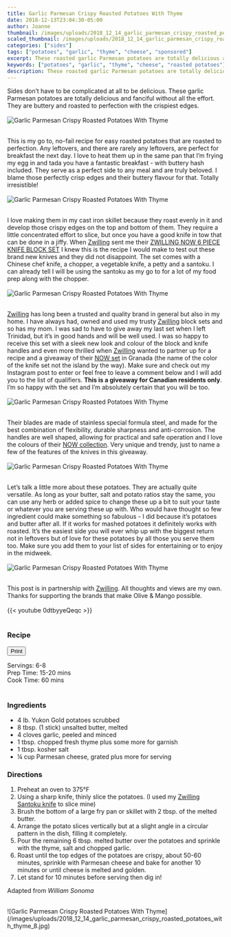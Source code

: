 ```yaml
---
title: Garlic Parmesan Crispy Roasted Potatoes With Thyme
date: 2018-12-13T23:04:30-05:00
author: Joanne
thumbnail: /images/uploads/2018_12_14_garlic_parmesan_crispy_roasted_potatoes_with_thyme_1.jpg
scaled_thumbnail: /images/uploads/2018_12_14_garlic_parmesan_crispy_roasted_potatoes_with_thyme_0.jpg
categories: ["sides"]
tags: ["potatoes", "garlic", "thyme", "cheese", "sponsored"]
excerpt: These roasted garlic Parmesan potatoes are totally delicious and fanciful without all the effort
keywords: ["potatoes", "garlic", "thyme", "cheese", "roasted potatoes"]
description: These roasted garlic Parmesan potatoes are totally delicious and fanciful without all the effort. They are buttery and roasted to perfection with the crispiest edges.
---
```


<span class="blog-text">

Sides don’t have to be complicated at all to be delicious. These garlic Parmesan potatoes are totally delicious and fanciful without all the effort. They are buttery and roasted to perfection with the crispiest edges.
</br>
</br>
![Garlic Parmesan Crispy Roasted Potatoes With Thyme](/images/uploads/2018_12_14_garlic_parmesan_crispy_roasted_potatoes_with_thyme_2.jpg)
</br>
</br>

This is my go to, no-fail recipe for easy roasted potatoes that are roasted to perfection. Any leftovers, and there are rarely any leftovers, are perfect for breakfast the next day. I love to heat them up in the same pan that I’m frying my egg in and tada you have a fantastic breakfast - with buttery hash included. They serve as a perfect side to any meal and are truly beloved. I blame those perfectly crisp edges and their buttery flavour for that. Totally irresistible!
</br>
</br>
![Garlic Parmesan Crispy Roasted Potatoes With Thyme](/images/uploads/2018_12_14_garlic_parmesan_crispy_roasted_potatoes_with_thyme_3.jpg)
</br>
</br>

I love making them in my cast iron skillet because they roast evenly in it and develop those crispy edges on the top and bottom of them. They require a little concentrated effort to slice, but once you have a good knife in tow that can be done in a jiffy. When [Zwilling](https://www.zwilling.ca) sent me their [ZWILLING NOW 6 PIECE KNIFE BLOCK SET](https://www.zwilling.ca/category/kitchen/kitchen-knives/shop-knives-by-series/shop-knife-series-zwilling-now/) I knew this is the recipe I would make to test out these brand new knives and they did not disappoint. The set comes with a Chinese chef knife, a chopper, a vegetable knife, a petty and a santoku. I can already tell I will be using the santoku as my go to for a lot of my food prep along with the chopper.
</br>
</br>
![Garlic Parmesan Crispy Roasted Potatoes With Thyme](/images/uploads/2018_12_14_garlic_parmesan_crispy_roasted_potatoes_with_thyme_4.jpg)
</br>
</br>

[Zwilling](https://www.zwilling.ca) has long been a trusted and quality brand in general but also in my home. I have always had, owned and used my trusty [Zwilling](https://www.zwilling.ca) block sets and so has my mom. I was sad to have to give away my last set when I left Trinidad, but it’s in good hands and will be well used. I was so happy to receive this set with a sleek new look and colour of the block and knife handles and even more thrilled when [Zwilling](https://www.zwilling.ca) wanted to partner up for a recipe and a giveaway of their [NOW set](https://www.zwilling.ca/category/kitchen/kitchen-knives/shop-knives-by-series/shop-knife-series-zwilling-now/) in Granada (the name of the color of the knife set not the island by the way). Make sure and check out my Instagram post to enter or feel free to leave a comment below and I will add you to the list of qualifiers. **This is a giveaway for Canadian residents only**. I’m so happy with the set and I’m absolutely certain that you will be too.
</br>
</br>
![Garlic Parmesan Crispy Roasted Potatoes With Thyme](/images/uploads/2018_12_14_garlic_parmesan_crispy_roasted_potatoes_with_thyme_5.jpg)
</br>
</br>

Their blades are made of stainless special formula steel, and made for the best combination of flexibility, durable sharpness and anti-corrosion. The handles are well shaped, allowing for practical and safe operation and I love the colours of their [NOW collection](https://www.zwilling.ca/category/kitchen/kitchen-knives/shop-knives-by-series/shop-knife-series-zwilling-now/). Very unique and trendy, just to name a few of the features of the knives in this giveaway.
</br>
</br>
![Garlic Parmesan Crispy Roasted Potatoes With Thyme](/images/uploads/2018_12_14_garlic_parmesan_crispy_roasted_potatoes_with_thyme_6.jpg)
</br>
</br>

Let’s talk a little more about these potatoes. They are actually quite versatile. As long as your butter, salt and potato ratios stay the same, you can use any herb or added spice to change these up a bit to suit your taste or whatever you are serving these up with. Who would have thought so few ingredient could make something so fabulous - I did because it’s potatoes and butter after all. If it works for mashed potatoes it definitely works with roasted. It’s the easiest side you will ever whip up with the biggest return not in leftovers but of love for these potatoes by all those you serve them too. Make sure you add them to your list of sides for entertaining or to enjoy in the midweek.
</br>
</br>
![Garlic Parmesan Crispy Roasted Potatoes With Thyme](/images/uploads/2018_12_14_garlic_parmesan_crispy_roasted_potatoes_with_thyme_7.jpg)
</br>
</br>

This post is in partnership with [Zwilling](https://www.zwilling.ca/). All thoughts and views are my own. Thanks for supporting the brands that make Olive & Mango possible. 
</br>
</br>
{{< youtube 0dtbyyeQeqc >}}
</br>
</br>
</span>

### Recipe
<div print_button><form>
<input type="button" value="Print" class="btn__print" onClick="window.print()">
</form></div>

<div>Servings: <span itemprop="recipeYield">6-8</div>
<div>Prep Time: <meta itemprop="prepTime" content="PT20M">15-20 mins</div>
<div>Cook Time: <meta itemprop="cookTime" content="PT60M">60 mins</div>
</br>

### Ingredients

* <span itemprop="recipeIngredient">4 lb. Yukon Gold potatoes scrubbed</span>
* <span itemprop="recipeIngredient">8 tbsp. (1 stick) unsalted butter, melted</span>
* <span itemprop="recipeIngredient">4 cloves garlic, peeled and minced</span>
* <span itemprop="recipeIngredient">1 tbsp. chopped fresh thyme plus some more for garnish</span>
* <span itemprop="recipeIngredient">1 tbsp. kosher salt</span>
* <span itemprop="recipeIngredient">&frac14; cup Parmesan cheese, grated plus more for serving</span>

### Directions

1. Preheat an oven to 375°F
2. Using a sharp knife, thinly slice the potatoes. (I used my <span class="highlight">[Zwilling Santoku knife](https://www.zwilling.ca/product/zwilling-now-s-7-santoku-knife-grenada/) to slice mine)
3. Brush the bottom of a large fry pan or skillet with 2 tbsp. of the melted butter. 
4. Arrange the potato slices vertically but at a slight angle in a circular pattern in the dish, filling it completely. 
5. Pour the remaining 6 tbsp. melted butter over the potatoes and sprinkle with the thyme, salt and chopped garlic.
6. Roast until the top edges of the potatoes are crispy, about 50-60 minutes, sprinkle with Parmesan cheese and bake for another 10 minutes or until cheese is melted and golden.
7. Let stand for 10 minutes before serving then dig in!

Adapted from _William Sonoma_

</br>
![Garlic Parmesan Crispy Roasted Potatoes With Thyme](/images/uploads/2018_12_14_garlic_parmesan_crispy_roasted_potatoes_with_thyme_8.jpg)
